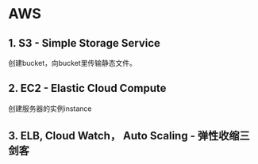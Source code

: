 # AWS

## 1. S3 - Simple Storage Service
创建bucket，向bucket里传输静态文件。

## 2. EC2 - Elastic Cloud Compute
创建服务器的实例instance

## 3. ELB, Cloud Watch， Auto Scaling - 弹性收缩三剑客